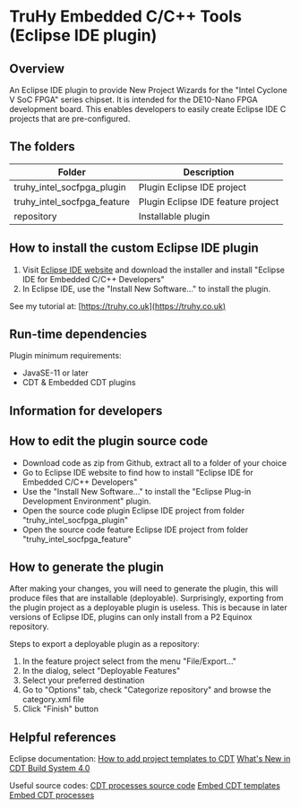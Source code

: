 # TruHy Embedded C/C++ Tools (Eclipse IDE plugin)

## Overview

An Eclipse IDE plugin to provide New Project Wizards for the "Intel Cyclone V SoC FPGA" series chipset.  It is intended for the DE10-Nano FPGA development board.  This enables developers to easily create Eclipse IDE C projects that are pre-configured.

## The folders

| Folder                      | Description                        |
| ----------------------------| ---------------------------------- |
| truhy_intel_socfpga_plugin  | Plugin Eclipse IDE project         |
| truhy_intel_socfpga_feature | Plugin Eclipse IDE feature project |
| repository                  | Installable plugin                 |

## How to install the custom Eclipse IDE plugin

1. Visit [Eclipse IDE website](https://www.eclipse.org/downloads/) and download the installer and install "Eclipse IDE for Embedded C/C++ Developers"
2. In Eclipse IDE, use the "Install New Software..." to install the plugin.

See my tutorial at:
[https://truhy.co.uk](https://truhy.co.uk)

## Run-time dependencies

Plugin minimum requirements:
- JavaSE-11 or later
- CDT & Embedded CDT plugins

## Information for developers

## How to edit the plugin source code

- Download code as zip from Github, extract all to a folder of your choice
- Go to Eclipse IDE website to find how to install "Eclipse IDE for Embedded C/C++ Developers"
- Use the "Install New Software..." to install the "Eclipse Plug-in Development Environment" plugin.
- Open the source code plugin Eclipse IDE project from folder "truhy_intel_socfpga_plugin"
- Open the source code feature Eclipse IDE project from folder "truhy_intel_socfpga_feature"

## How to generate the plugin

After making your changes, you will need to generate the plugin, this will produce files that are installable (deployable).  Surprisingly, exporting from the plugin project as a deployable plugin is useless.  This is because in later versions of Eclipse IDE, plugins can only install from a P2 Equinox repository.

Steps to export a deployable plugin as a repository:
1. In the feature project select from the menu "File/Export..."
2. In the dialog, select "Deployable Features"
3. Select your preferred destination
4. Go to "Options" tab, check "Categorize repository" and browse the category.xml file
5. Click "Finish" button

## Helpful references

Eclipse documentation:
[How to add project templates to CDT](https://help.eclipse.org/2023-06/index.jsp?topic=%2Forg.eclipse.cdt.doc.isv%2Fguide%2FprojectTemplateEngine%2FHowtodeveloptemplates.html&anchor=howto%2edevelop%2etemplates)
[What's New in CDT Build System 4.0](https://help.eclipse.org/2023-06/index.jsp?topic=%2Forg.eclipse.cdt.doc.isv%2Fguide%2Fcdt_build_system%2Fwhats_new%2F4.0%2Fwhats_new_CBS_40.html&cp%3D13_0_3)

Useful source codes:
[CDT processes source code](https://github.com/eclipse-cdt/cdt/tree/main/core/org.eclipse.cdt.core/templateengine/org/eclipse/cdt/core/templateengine/process/processes)
[Embed CDT templates](https://github.com/eclipse-embed-cdt/eclipse-plugins/tree/master/plugins)
[Embed CDT processes](https://github.com/eclipse-embed-cdt/eclipse-plugins/tree/master/plugins/org.eclipse.embedcdt.templates.core/src/org/eclipse/embedcdt/templates/core/processes)
